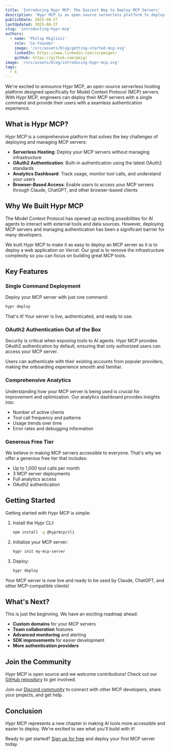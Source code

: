 ```yaml
---
title: 'Introducing Hypr MCP: The Easiest Way to Deploy MCP Servers'
description: 'Hypr MCP is an open-source serverless platform to deploy MCP servers with one command, OAuth2 auth, analytics & browser-based access.'
publishDate: 2025-08-27
lastUpdated: 2025-08-27
slug: 'introducting-hypr-mcp'
authors:
  - name: 'Philip Miglinci'
    role: 'Co-founder'
    image: '/src/assets/blog/getting-started-mcp.svg'
    linkedIn: https://www.linkedin.com/in/pmigat/
    gitHub: https://github.com/pmig/
image: '/src/assets/blog/introducing-hypr-mcp.svg'
tags:
  - b
---
```


We're excited to announce Hypr MCP, an open-source serverless hosting platform designed specifically for Model Context Protocol (MCP) servers.
With Hypr MCP, engineers can deploy their MCP servers with a single command and provide their users with a seamless authentication experience.

## What is Hypr MCP?

Hypr MCP is a comprehensive platform that solves the key challenges of deploying and managing MCP servers:

- **Serverless Hosting**: Deploy your MCP servers without managing infrastructure
- **OAuth2 Authentication**: Built-in authentication using the latest OAuth2 standards
- **Analytics Dashboard**: Track usage, monitor tool calls, and understand your users
- **Browser-Based Access**: Enable users to access your MCP servers through Claude, ChatGPT, and other browser-based clients

## Why We Built Hypr MCP

The Model Context Protocol has opened up exciting possibilities for AI agents to interact with external tools and data sources.
However, deploying MCP servers and managing authentication has been a significant barrier for many developers.

We built Hypr MCP to make it as easy to deploy an MCP server as it is to deploy a web application on Vercel.
Our goal is to remove the infrastructure complexity so you can focus on building great MCP tools.

## Key Features

### Single Command Deployment

Deploy your MCP server with just one command:

```bash
hypr deploy
```

That's it!
Your server is live, authenticated, and ready to use.

### OAuth2 Authentication Out of the Box

Security is critical when exposing tools to AI agents.
Hypr MCP provides OAuth2 authentication by default, ensuring that only authorized users can access your MCP server.

Users can authenticate with their existing accounts from popular providers, making the onboarding experience smooth and familiar.

### Comprehensive Analytics

Understanding how your MCP server is being used is crucial for improvement and optimization.
Our analytics dashboard provides insights into:

- Number of active clients
- Tool call frequency and patterns
- Usage trends over time
- Error rates and debugging information

### Generous Free Tier

We believe in making MCP servers accessible to everyone.
That's why we offer a generous free tier that includes:

- Up to 1,000 tool calls per month
- 3 MCP server deployments
- Full analytics access
- OAuth2 authentication

## Getting Started

Getting started with Hypr MCP is simple:

1. Install the Hypr CLI:

   ```bash
   npm install -g @hyprmcp/cli
   ```

2. Initialize your MCP server:

   ```bash
   hypr init my-mcp-server
   ```

3. Deploy:
   ```bash
   hypr deploy
   ```

Your MCP server is now live and ready to be used by Claude, ChatGPT, and other MCP-compatible clients!

## What's Next?

This is just the beginning.
We have an exciting roadmap ahead:

- **Custom domains** for your MCP servers
- **Team collaboration** features
- **Advanced monitoring** and alerting
- **SDK improvements** for easier development
- **More authentication providers**

## Join the Community

Hypr MCP is open source and we welcome contributions!
Check out our [GitHub repository](https://github.com/hyprmcp/hyprmcp) to get involved.

Join our [Discord community](https://discord.gg/hyprmcp) to connect with other MCP developers, share your projects, and get help.

## Conclusion

Hypr MCP represents a new chapter in making AI tools more accessible and easier to deploy.
We're excited to see what you'll build with it!

Ready to get started?
[Sign up for free](https://hyprmcp.com/signup) and deploy your first MCP server today.
